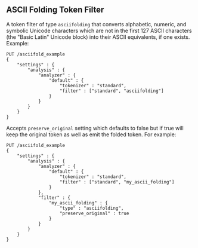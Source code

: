 ## ASCII Folding Token Filter

A token filter of type `asciifolding` that converts alphabetic, numeric, and symbolic Unicode characters which are not in the first 127 ASCII characters (the "Basic Latin" Unicode block) into their ASCII equivalents, if one exists. Example:
    
    
    PUT /asciifold_example
    {
        "settings" : {
            "analysis" : {
                "analyzer" : {
                    "default" : {
                        "tokenizer" : "standard",
                        "filter" : ["standard", "asciifolding"]
                    }
                }
            }
        }
    }

Accepts `preserve_original` setting which defaults to false but if true will keep the original token as well as emit the folded token. For example:
    
    
    PUT /asciifold_example
    {
        "settings" : {
            "analysis" : {
                "analyzer" : {
                    "default" : {
                        "tokenizer" : "standard",
                        "filter" : ["standard", "my_ascii_folding"]
                    }
                },
                "filter" : {
                    "my_ascii_folding" : {
                        "type" : "asciifolding",
                        "preserve_original" : true
                    }
                }
            }
        }
    }
